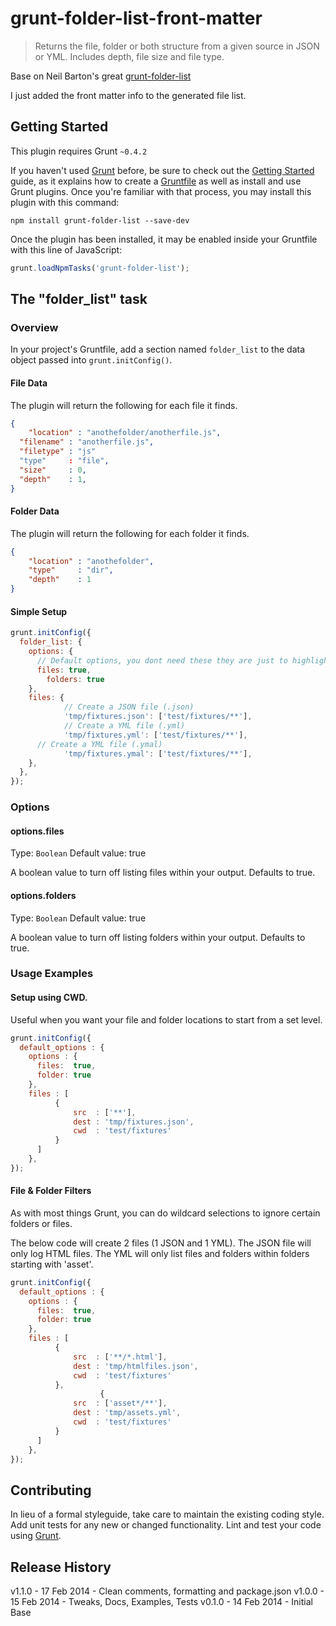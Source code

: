 # grunt-folder-list-front-matter

> Returns the file, folder or both structure from a given source in JSON or YML.  Includes depth, file size and file type.

Base on Neil Barton's great [grunt-folder-list](https://github.com/roughcoder/grunt-folder-list)

I just added the front matter info to the generated file list.

## Getting Started
This plugin requires Grunt `~0.4.2`

If you haven't used [Grunt](http://gruntjs.com/) before, be sure to check out the [Getting Started](http://gruntjs.com/getting-started) guide, as it explains how to create a [Gruntfile](http://gruntjs.com/sample-gruntfile) as well as install and use Grunt plugins. Once you're familiar with that process, you may install this plugin with this command:

```shell
npm install grunt-folder-list --save-dev
```

Once the plugin has been installed, it may be enabled inside your Gruntfile with this line of JavaScript:

```js
grunt.loadNpmTasks('grunt-folder-list');
```

## The "folder_list" task

### Overview
In your project's Gruntfile, add a section named `folder_list` to the data object passed into `grunt.initConfig()`.

#### File Data
The plugin will return the following for each file it finds.
```json
{
	"location" : "anothefolder/anotherfile.js",
  "filename" : "anotherfile.js",
  "filetype" : "js"
  "type"     : "file",
  "size"     : 0,
  "depth"    : 1,
}
```
#### Folder Data
The plugin will return the following for each folder it finds.
```json
{
	"location" : "anothefolder",
	"type"     : "dir",
 	"depth"    : 1
}
```

#### Simple Setup

```js
grunt.initConfig({
  folder_list: {
    options: {
      // Default options, you dont need these they are just to highlight the options available.
      files: true,
	    folders: true
    },
    files: {
			// Create a JSON file (.json)
			'tmp/fixtures.json': ['test/fixtures/**'],
			// Create a YML file (.yml)
			'tmp/fixtures.yml': ['test/fixtures/**'],
      // Create a YML file (.ymal)
			'tmp/fixtures.ymal': ['test/fixtures/**'],
    },
  },
});
```

### Options

#### options.files
Type: `Boolean`
Default value: true

A boolean value to turn off listing files within your output.  Defaults to true.

#### options.folders
Type: `Boolean`
Default value: true

A boolean value to turn off listing folders within your output.  Defaults to true.

### Usage Examples

#### Setup using CWD.

Useful when you want your file and folder locations to start from a set level.

```js
grunt.initConfig({
  default_options : {
    options : {
      files:  true,
      folder: true
    },
    files : [
          {
              src  : ['**'],
              dest : 'tmp/fixtures.json',
              cwd  : 'test/fixtures'
          }
      ]
    },
});
```

#### File & Folder Filters

As with most things Grunt, you can do wildcard selections to ignore certain folders or files.  

The below code will create 2 files (1 JSON and 1 YML).  The JSON file will only log HTML files.  The YML will only list files and folders within folders starting with 'asset'.

```js
grunt.initConfig({
  default_options : {
    options : {
      files:  true,
      folder: true
    },
    files : [
          {
              src  : ['**/*.html'],
              dest : 'tmp/htmlfiles.json',
              cwd  : 'test/fixtures'
          },
					{
              src  : ['asset*/**'],
              dest : 'tmp/assets.yml',
              cwd  : 'test/fixtures'
          }
      ]
    },
});
```

## Contributing
In lieu of a formal styleguide, take care to maintain the existing coding style. Add unit tests for any new or changed functionality. Lint and test your code using [Grunt](http://gruntjs.com/).

## Release History
v1.1.0 - 17 Feb 2014 - Clean comments, formatting and package.json
v1.0.0 - 15 Feb 2014 - Tweaks, Docs, Examples, Tests
v0.1.0 - 14 Feb 2014 - Initial Base
